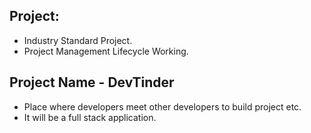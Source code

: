 ## Project:
- Industry Standard Project.
- Project Management Lifecycle Working.

## Project Name - DevTinder
- Place where developers meet other developers to build project etc.
- It will be a full stack application.
